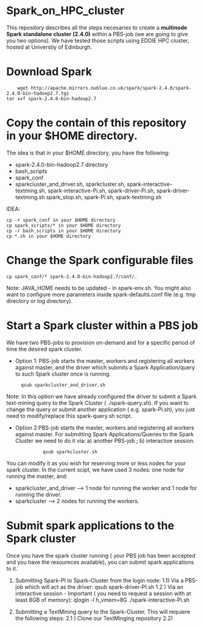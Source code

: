 # Spark_on_HPC_cluster
This repository describes all the steps necesaries to create a **multinode Spark standalone cluster (2.4.0)** within a PBS-job (we are going to give you two options). We have tested those scripts using EDDIE HPC cluster, hosted at Universtiy of Edinburgh.

# Download Spark
        wget http://apache.mirrors.nublue.co.uk/spark/spark-2.4.0/spark-2.4.0-bin-hadoop2.7.tgz
	tar xvf spark-2.4.0-bin-hadoop2.7

# Copy the contain of this repository in your $HOME directory.

The idea is that in your $HOME directory, you have the following:
* spark-2.4.0-bin-hadoop2.7 directory
* bash_scripts
* spark_conf
* sparkcluster_and_driver.sh, sparkcluster.sh, spark-interactive-textming.sh, spark-interactive-Pi.sh,  spark-driver-Pi.sh, spark-driver-textming.sh spark_stop.sh, spark-Pi.sh, spark-textming.sh

IDEA:
	
	cp -r spark_conf in your $HOME directory
	cp spark_scripts/* in your $HOME directory
	cp -r bash_scripts in your $HOME directory
	cp *.sh in your $HOME directory


# Change the Spark configurable files
	
	cp spark_conf/* spark-2.4.0-bin-hadoop2.7/conf/.
	
Note: JAVA_HOME needs to be updated - in spark-env.sh. You might also want to configure more parameters inside spark-defaults.conf file (e.g. tmp directory or log directory). 
  
# Start a Spark cluster within a PBS job
We have two PBS-jobs to provision on-demand and for a specific period of time the desired spark cluster. 

* Option 1: PBS-job starts the master, workers and registering all workers against master, and the driver which submits a Spark Application/query to such Spark cluster once is running.

  		qsub sparkcluster_and_driver.sh

Note: In this option we have already configured the driver to submit a Spark text-mining query to the Spark Cluster ( ./spark-query.sh). If you want to change the query or submit another application ( e.g. spark-Pi.sh), you just need to modify/replace this spark-query.sh script. 

* Option 2:PBS-job starts the master, workers and registering all workers against master. For submitting Spark Applications/Queries to the Spark Cluster we need to do it via: a) another PBS-job ; b) interactive session.  

                qsub sparkcluster.sh


You can modify it as you wish for reserving more or less nodes for your spark cluster. In the current scipt, we have used 3 nodes: one node for running the master, and:
* sparkcluster_and_driver --> 1 node for running the worker and 1 node for running the driver.
* sparkcluster --> 2 nodes for running the workers.  


# Submit spark applications to the Spark cluster
Once you have the spark cluster running ( your PBS job has been accepted and you have the resoureces available), you can submit spark applications to it. 

1) Submitting Spark-PI to Spark-Cluster from the login node: 
	1.1) Via a PBS-job which will act as the driver:
		qsub spark-driver-PI.sh
	1.2 ) Via an interactive session - Important ( you need to request a session with at least 8GB of memory):
		 qlogin -l h_vmem=8G
		 ./spark-interactive-Pi.sh

2) Submitting a TextMining query to the Spark-Cluster. This will requiere the following steps:
	2.1 ) Clone our TextMinging repository
	2.2) 
		
			


